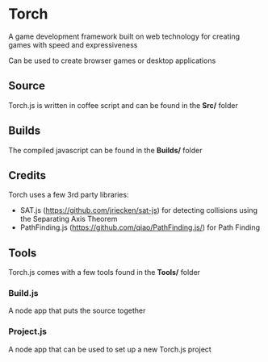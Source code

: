 # Torch
A game development framework built on web technology for creating games with
speed and expressiveness

Can be used to create browser games or desktop applications

## Source
Torch.js is written in coffee script and can be found in the <b>Src/</b> folder

## Builds
The compiled javascript can be found in the <b>Builds/</b> folder

## Credits
Torch uses a few 3rd party libraries:
* SAT.js (https://github.com/jriecken/sat-js) for detecting collisions using the Separating Axis Theorem
* PathFinding.js (https://github.com/qiao/PathFinding.js/) for Path Finding

## Tools
Torch.js comes with a few tools found in the <b>Tools/</b> folder

### Build.js
A node app that puts the source together

### Project.js
A node app that can be used to set up a new Torch.js project
